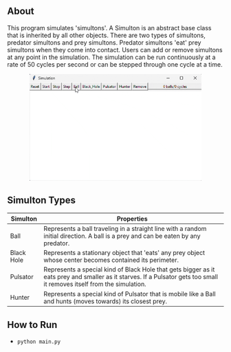 ## About

This program simulates 'simultons'. A Simulton is an abstract base class that is inherited by all other objects. There are two types of simultons, predator simultons and prey simultons. Predator simultons 'eat' prey simultons when they come into contact. Users can add or remove simultons at any point in the simulation. The simulation can be run continuously at a rate of 50 cycles per second or can be stepped through one cycle at a time.

<div align="center">
    <img src="gif/simultons-gif.gif" width="400">
</div>

## Simulton Types

| Simulton   | Properties                                                                                                                                                              |
| ---------- | ----------------------------------------------------------------------------------------------------------------------------------------------------------------------- |
| Ball       | Represents a ball traveling in a straight line with a random initial direction. A ball is a prey and can be eaten by any predator.                                      |
| Black Hole | Represents a stationary object that 'eats' any prey object whose center becomes contained its perimeter.                                                                |
| Pulsator   | Represents a special kind of Black Hole that gets bigger as it eats prey and smaller as it starves. If a Pulsator gets too small it removes itself from the simulation. |
| Hunter     | Represents a special kind of Pulsator that is mobile like a Ball and hunts (moves towards) its closest prey.                                                            | 

## How to Run

- `python main.py`
